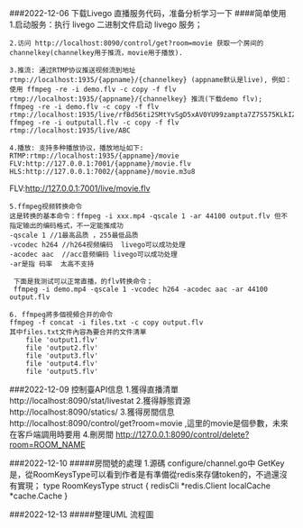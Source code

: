 
###2022-12-06 下载Livego 直播服务代码，准备分析学习一下
####简单使用
    1.启动服务：执行 livego 二进制文件启动 livego 服务；
    
    2.访问 http://localhost:8090/control/get?room=movie 获取一个房间的 channelkey(channelkey用于推流，movie用于播放).
        
    3.推流: 通过RTMP协议推送视频流到地址 rtmp://localhost:1935/{appname}/{channelkey} (appname默认是live), 例如： 使用 ffmpeg -re -i demo.flv -c copy -f flv rtmp://localhost:1935/{appname}/{channelkey} 推流(下载demo flv);
    ffmpeg -re -i demo.flv -c copy -f flv rtmp://localhost:1935/live/rfBd56ti2SMtYvSgD5xAV0YU99zampta7Z7S575KLkIZ9PYk    
    ffmpeg -re -i outputall.flv -c copy -f flv rtmp://localhost:1935/live/ABC
    
    4.播放: 支持多种播放协议，播放地址如下:    
    RTMP:rtmp://localhost:1935/{appname}/movie
    FLV:http://127.0.0.1:7001/{appname}/movie.flv
    HLS:http://127.0.0.1:7002/{appname}/movie.m3u8
    
   FLV:http://127.0.0.1:7001/live/movie.flv


    5.ffmpeg视频转换命令
    这是转换的基本命令：ffmpeg -i xxx.mp4 -qscale 1 -ar 44100 output.flv 但不指定输出的编码格式，不一定能推成功
    -qscale 1 //1最高品质 ，255最低品质
    -vcodec h264 //h264视频编码  livego可以成功处理
    -acodec aac  //acc音频编码 livego可以成功处理
    -ar是指 码率  太高不支持 
     
     下面是我测试可以正常直播，的flv转换命令；
     ffmpeg -i demo.mp4 -qscale 1 -vcodec h264 -acodec aac -ar 44100 output.flv
     
    6. ffmpeg將多個視頻合并的命令
    ffmpeg -f concat -i files.txt -c copy output.flv
    其中files.txt文件內容為要合并的文件清單
        file 'output1.flv'
        file 'output2.flv'
        file 'output3.flv'
        file 'output4.flv'
        file 'output5.flv'
        
        


###2022-12-09
    控制臺API信息
    1.獲得直播清單    http://localhost:8090/stat/livestat 
    2.獲得靜態資源    http://localhost:8090/statics/
    3.獲得房間信息    http://localhost:8090/control/get?room=movie ,這里的movie是個參數，未來在客戶端調用時要用
    4.刪房間   http://127.0.0.1:8090/control/delete?room=ROOM_NAME

###2022-12-10
#####房間號的處理
    1.源碼  configure/channel.go中 GetKey是，從RoomKeysType可以看到作者是有準備從redis來存儲token的，不過還沒有實現；
        type RoomKeysType struct {
            redisCli   *redis.Client
            localCache *cache.Cache
        }

###2022-12-13
#####整理UML 流程圖